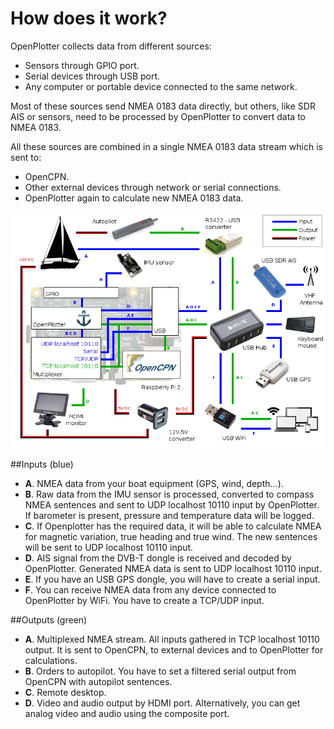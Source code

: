 # How does it work?

OpenPlotter collects data from different sources:

* Sensors through GPIO port.
* Serial devices through USB port.
* Any computer or portable device connected to the same network.

Most of these sources send NMEA 0183 data directly, but others, like SDR AIS or sensors, need to be processed by OpenPlotter to convert data to NMEA 0183.

All these sources are combined in a single NMEA 0183 data stream which is sent to:

* OpenCPN.
* Other external devices through network or serial connections.
* OpenPlotter again to calculate new NMEA 0183 data.

![](diagram.png)

##Inputs (blue)
* **A**. NMEA data from your boat equipment (GPS, wind, depth...).
* **B**. Raw data from the IMU sensor is processed, converted to compass NMEA sentences and sent to UDP localhost 10110 input by OpenPlotter. If barometer is present, pressure and temperature data will be logged.
* **C**. If Openplotter has the required data, it will be able to calculate NMEA for magnetic variation, true heading and true wind. The new sentences will be sent to UDP localhost 10110 input.
* **D**. AIS signal from the DVB-T dongle is received and decoded by OpenPlotter. Generated NMEA data is sent to UDP localhost 10110 input.
* **E**. If you have an USB GPS dongle, you will have to create a serial input.
* **F**. You can receive NMEA data from any device connected to OpenPlotter by WiFi. You have to create a TCP/UDP input.

##Outputs (green)
* **A**. Multiplexed NMEA stream. All inputs gathered in TCP localhost 10110 output. It is sent to OpenCPN, to external devices and to OpenPlotter for calculations.
* **B**. Orders to autopilot. You have to set a filtered serial output from OpenCPN with autopilot sentences.
* **C**. Remote desktop.
* **D**. Video and audio output by HDMI port. Alternatively, you can get analog video and audio using the composite port.
